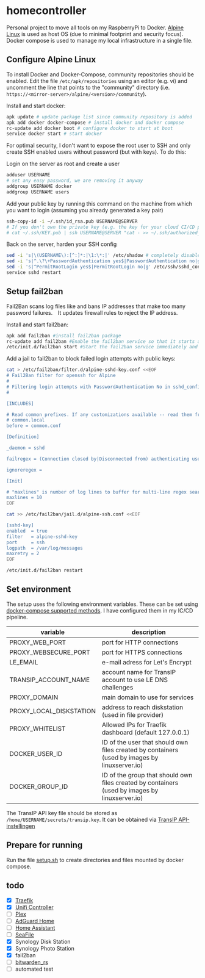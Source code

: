 # homecontroller
Personal project to move all tools on my RaspberryPi to Docker. [Alpine Linux](https://alpinelinux.org/) is used as host OS (due to minimal footprint and security focus). Docker compose is used to manage my local infrastructure in a single file.

## Configure Alpine Linux
To install Docker and Docker-Compose, community repositories should be enabled. Edit the file `/etc/apk/repositories` using an editor (e.g. vi) and uncomment the line that points to the "community" directory (i.e. `https://<mirror-server>/alpine/<version>/community`).

Install and start docker:
```bash
apk update # update package list since community repository is added
apk add docker docker-compose # install docker and docker compose
rc-update add docker boot # configure docker to start at boot
service docker start # start docker
```

For optimal security, I don't want to expose the root user to SSH and only create SSH enabled users without password (but with keys). To do this:

Login on the server as root and create a user
```bash
adduser USERNAME
# set any easy password, we are removing it anyway
addgroup USERNAME docker
addgroup USERNAME users
```

Add your public key by running this command on the machine from which you want to login (assuming you already generated a key pair)
```bash
ssh-copy-id -i ~/.ssh/id_rsa.pub USERNAME@SERVER
# If you don't own the private key (e.g. the key for your cloud CI/CD provider)
# cat ~/.ssh/KEY.pub | ssh USERNAME@SERVER "cat - >> ~/.ssh/authorized_keys"
```

Back on the server, harden your SSH config
```bash
sed -i 's|\(USERNAME\):[^:]*:|\1:\*:|' /etc/shadow # completely disable password login for user
sed -i 's|^.\?\+PasswordAuthentication yes$|PasswordAuthentication no|g' /etc/ssh/sshd_config # disable disable password login for SSH
sed -i 's|^PermitRootLogin yes$|PermitRootLogin no|g' /etc/ssh/sshd_config # disable SSH access for root user
service sshd restart
```

## Setup fail2ban
Fail2Ban scans log files like and bans IP addresses that make too many password failures. It updates firewall rules to reject the IP address. 

Install and start fail2ban:
```bash
apk add fail2ban #install fail2ban package
rc-update add fail2ban #Enable the fail2ban service so that it starts at boot
/etc/init.d/fail2ban start #Start the fail2ban service immediately and create configuration files
```

Add a jail to fail2ban to block failed login attempts with public keys:
```bash
cat > /etc/fail2ban/filter.d/alpine-sshd-key.conf <<EOF
# Fail2Ban filter for openssh for Alpine
#
# Filtering login attempts with PasswordAuthentication No in sshd_config.
#

[INCLUDES]

# Read common prefixes. If any customizations available -- read them from
# common.local
before = common.conf

[Definition]

_daemon = sshd

failregex = (Connection closed by|Disconnected from) authenticating user .* <HOST> port \d* \[preauth\]

ignoreregex =

[Init]

# "maxlines" is number of log lines to buffer for multi-line regex searches
maxlines = 10
EOF

cat >> /etc/fail2ban/jail.d/alpine-ssh.conf <<EOF

[sshd-key]
enabled  = true
filter   = alpine-sshd-key
port     = ssh
logpath  = /var/log/messages
maxretry = 2
EOF

/etc/init.d/fail2ban restart
```

## Set environment
The setup uses the following environment variables. These can be set using [docker-compose supported methods](https://docs.docker.com/compose/environment-variables/). I have configured them in my IC/CD pipeline.

| variable | description |
| -------- | ----------- |
| PROXY_WEB_PORT | port for HTTP connections |
| PROXY_WEBSECURE_PORT | port for HTTPS connections |
| LE_EMAIL | e-mail adress for Let's Encrypt |
| TRANSIP_ACCOUNT_NAME | account name for TransIP account to use LE DNS challenges |
| PROXY_DOMAIN | main domain to use for services |
| PROXY_LOCAL_DISKSTATION | address to reach diskstation (used in file provider) |
| PROXY_WHITELIST | Allowed IPs for Traefik dashboard (default 127.0.0.1) |
| DOCKER_USER_ID | ID of the user that should own files created by containers (used by images by linuxserver.io) |
| DOCKER_GROUP_ID | ID of the group that should own files created by containers (used by images by linuxserver.io) |

The TransIP API key file should be stored as `/home/USERNAME/secrets/transip.key`. It can be obtained via [TransIP API-instellingen](https://www.transip.nl/cp/account/api/)

## Prepare for running
Run the file [setup.sh](setup.sh) to create directories and files mounted by docker compose.

## todo
- [X] [Traefik](https://hub.docker.com/_/traefik/)
- [X] [Unifi Controller](https://github.com/linuxserver/docker-unifi-controller)
- [ ] [Plex](https://github.com/linuxserver/docker-plex)
- [ ] [AdGuard Home](https://github.com/AdguardTeam/AdGuardHome/wiki/Docker)
- [ ] [Home Assistant](https://www.home-assistant.io/docs/installation/docker/)
- [ ] [SeaFile](https://download.seafile.com/published/seafile-manual/docker/deploy%20seafile%20with%20docker.md)
- [X] Synology Disk Station
- [X] Synology Photo Station
- [X] fail2ban
- [ ] [bitwarden_rs](https://github.com/dani-garcia/bitwarden_rs)
- [ ] automated test